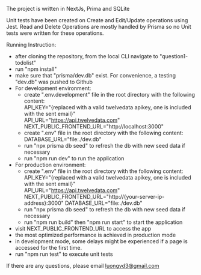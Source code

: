 The project is written in NextJs, Prima and SQLite

Unit tests have been created on Create and Edit/Update operations using Jest. 
Read and Delete Operations are mostly handled by Prisma so no Unit tests were written for these operations.

Running Instruction:

- after cloning the repository, from the local CLI navigate to "question1-todolist"
- run "npm install"
- make sure that "prisma/dev.db" exist. For convenience, a testing "dev.db" was pushed to Github
- For development environment:
  - create ".env.development" file in the root directory with the following content:  
      API_KEY="{replaced with a valid twelvedata apikey, one is included with the sent email}"  
      API_URL="https://api.twelvedata.com"   
      NEXT_PUBLIC_FRONTEND_URL="http://localhost:3000" 
  - create ".env" file in the root directory with the following content: 
      DATABASE_URL="file:./dev.db" 
  - run "npx prisma db seed" to refresh the db with new seed data if necessary
  - run "npm run dev" to run the application 
- For production environment:
  - create ".env" file in the root directory with the following content: 
      API_KEY="{replaced with a valid twelvedata apikey, one is included with the sent email}"  
      API_URL="https://api.twelvedata.com"  
      NEXT_PUBLIC_FRONTEND_URL="http://{your-server-ip-address}:3000" 
      DATABASE_URL="file:./dev.db" 
  - run "npx prisma db seed" to refresh the db with new seed data if necessary
  - run "npm run build" then "npm run start" to start the application
- visit NEXT_PUBLIC_FRONTEND_URL to access the app
- the most optimized performance is achieved in production mode
- in development mode, some delays might be experienced if a page is accessed for the first time.
- run "npm run test" to execute unit tests

If there are any questions, please email luongvd3@gmail.com

